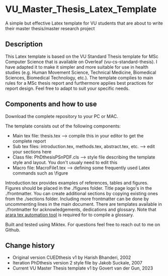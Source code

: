 # VU_Master_Thesis_Latex_Template
A simple but effective Latex template for VU students that are about to write their master thesis/master research project 

## Description
This Latex template is based on the VU Standard Thesis template for MSc Computer Science that is available on Overleaf (vu-cs-standard-thesis). I have adapted it to make it simpler and more suitable for use in health studies (e.g. Human Movement Science, Technical Medicine, Biomedical Sciences,  Biomedical Technology, etc.).
The template complies to main rules for a MSc thesis report and furthermore applies best practices for report design. Feel free to adapt to suit your specific needs.

## Components and how to use
Download the complete repository to your PC or MAC. 

The template consists out of the following components:

* Main tex file: thesis.tex --> compile this in your editor to get the complete report
* Sub tex files: introduction.tex, methods.tex, abstract.tex, etc. --> edit your sections here
* Class file: PhDthesisPSnPDF.cls --> style file describing the template style and layout. You don't usualy need to edit this
* Macro file: MacroFile1.tex --> defining some frequently used Latex commands such as \figure

Introduction.tex provides examples of references, tables and figures. Figures should be placed in the ./figures folder. Title page logo's in the ./frontmatter. You can create additional sections by copying existing ones from the ./sections folder. Including more frontmatter can be done by uncommenting lines in the main document. There are templates available in ./frontmatter for acknowledgements, dedications and glossary. Note that [arara tex automation tool](https://github.com/islandoftex/arara) is required for to compile a glossary.

Built and tested using Miktex. For questions feel free to reach out to me on Github.

## Change history
* Original version CUEDthesis v1 by Harish Bhanderi, 2002
* Iteration PhDthesis version 2 style file by Jakob Suckale, 2007
* Current VU Master Thesis template v1 by Govert van der Gun, 2023
